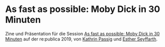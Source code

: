 # As fast as possible: Moby Dick in 30 Minuten
Zine und Präsentation für die Session [As fast as possible: Moby Dick in 30 Minuten](https://19.re-publica.com/de/sideevent/b-fast-possible-moby-dick-30-minuten) auf der re:publica 2019, von [Kathrin Passig](http://kathrin.passig.de/) und [Esther Seyffarth](https://user.phil.hhu.de/~seyffarth).